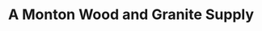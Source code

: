 ---
title: "A Monton Wood and Granite Supply"
url: /pasig/a-monton-wood-and-granite-supply/
shop: hardware
---